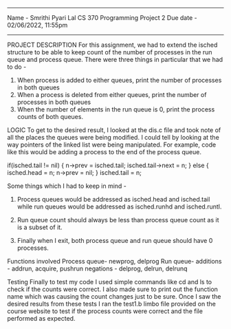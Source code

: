 *****************************
Name - Smrithi Pyari Lal
CS 370
Programming Project 2
Due date - 02/06/2022, 11:55pm
*****************************

PROJECT DESCRIPTION
For this assignment, we had to extend the isched structure to be able to keep count of the number of processes in the run queue and process queue. There were three things in particular that we had to do -
1. When process is added to either queues, print the number of processes in both queues
2. When a process is deleted from either queues, print the number of processes in both queues
3. When the number of elements in the run queue is 0, print the process counts of both queues.

LOGIC
To get to the desired result, I looked at the dis.c file and took note of all the places the queues were being modified. I could tell by looking at the way pointers of the linked list were being manipulated. For example, code like this would be adding a process to the end of the process queue. 

if(isched.tail != nil) {
      n->prev = isched.tail;
      isched.tail->next = n;
   }
   else {
      isched.head = n;
      n->prev = nil;
   }
   isched.tail = n;

Some things which I had to keep in mind - 
1. Process queues would be addressed as isched.head and isched.tail while run queues would be addressed as isched.runhd and isched.runtl.

2. Run queue count should always be less than process queue count as it is a subset of it. 

3. Finally when I exit, both process queue and run queue should have 0 processes.

Functions involved
Process queue- 
newprog, delprog
Run queue-
additions - addrun, acquire, pushrun
negations - delprog, delrun, delrunq

Testing
Finally to test my code I used simple commands like cd and ls to check if the counts were correct. I also made sure to print out the function name which was causing the count changes just to be sure. Once I saw the desired results from these tests I ran the test1.b limbo file provided on the course website to test if the process counts were correct and the file performed as expected.




 